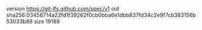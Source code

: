 version https://git-lfs.github.com/spec/v1
oid sha256:03456714a22fd1f39262f0cb0bba6e1dbb837fd34c2e9f7cb383156b53033b89
size 19189
